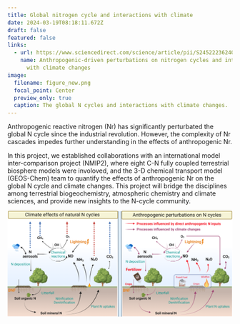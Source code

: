 ```yaml
---
title: Global nitrogen cycle and interactions with climate
date: 2024-03-19T08:18:11.672Z
draft: false
featured: false
links:
  - url: https://www.sciencedirect.com/science/article/pii/S245222362400018X
    name: Anthropogenic-driven perturbations on nitrogen cycles and interactions
      with climate changes
image:
  filename: figure_new.png
  focal_point: Center
  preview_only: true
  caption: The global N cycles and interactions with climate changes.
---
```

Anthropogenic reactive nitrogen (Nr) has significantly perturbated the global N cycle since the industrial revolution. However, the complexity of Nr cascades impedes further understanding in the effects of anthropogenic Nr. 

I﻿n this project, w﻿e established collaborations with an international model inter-comparison project (NMIP2), where eight C-N fully coupled terrestrial biosphere models were involoved, and the 3-D chemical transport model (GEOS-Chem) team to quantify the effects of anthropogenic Nr on the global N cycle and climate changes. This project will bridge the disciplines among terrestrial biogeochemistry, atmospheric chemistry and climate sciences, and provide new insights to the N-cycle community. 

![](figure_new.png)